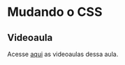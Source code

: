 # Mudando o CSS

## Videoaula
Acesse [aqui](https://drive.google.com/drive/folders/1aYWCq7ahtSDXGUXtpqyQTollpcM-ekNs?usp=drive_link) as videoaulas dessa aula.
